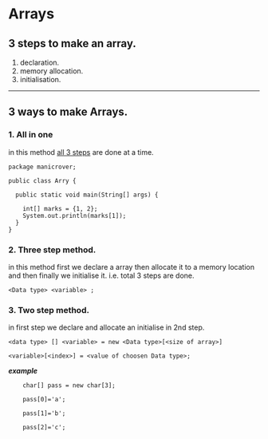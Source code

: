# Arrays



## 3 steps to make an array.

1. declaration.
2. memory allocation.
3. initialisation.
***

## 3 ways to make Arrays.

### 1. All in one

in this method [all 3 steps](https://github.com/manoharthakur351/just_for_u/blob/main/Java/Basics/Arrays.md#3-steps-to-make-an-array) are done at a time.
```
package manicrover;

public class Arry {

  public static void main(String[] args) {

    int[] marks = {1, 2};
    System.out.println(marks[1]);
  }
}

```

### 2. Three step method.
in this method first we declare a array then allocate it to a memory location and then finally we initialise it.
i.e. total 3 steps are done.

```
<Data type> <variable> ;
```






### 3. Two step method.

in first step we declare and allocate an initialise in 2nd step.


```
<data type> [] <variable> = new <Data type>[<size of array>]
```

```
<variable>[<index>] = <value of choosen Data type>;
```

_**example**_
```
    char[] pass = new char[3];

    pass[0]='a';

    pass[1]='b';

    pass[2]='c';
```
